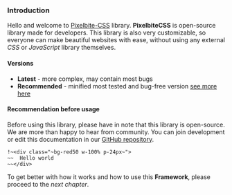 ### Introduction
Hello and welcome to [Pixelbite-CSS](https://pixelbite-css.github.io) library.
**PixelbiteCSS** is open-source library made for developers. This library is also very customizable, so everyone can make beautiful websites with ease, without using any external _CSS_ or *JavaScript* library themselves.

#### Versions
- **Latest** - more complex, may contain most bugs
- **Recommended** - minified most tested and bug-free version
[see more here](https://pixelbite-css.github.io/pixelbite-css)

#### Recommendation before usage
Before using this library, please have in note that this library is open-source. We are more than happy to hear from community. You can join development or edit this documentation in our [GitHub repository](https://github.com/Pixelbite-CSS/docs-repo).

```
!~<div class="~bg-red50 w-100% p-24px~">
~~  Hello world
~~</div>
```
To get better with how it works and how to use this **Framework**, please proceed to the _next chapter_.
